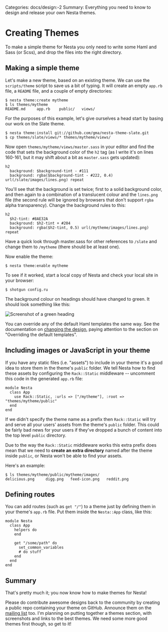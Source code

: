 Categories: docs/design:-2
Summary: Everything you need to know to design and release your own Nesta themes.

# Creating Themes

To make a simple theme for Nesta you only need to write some Haml and
Sass (or Scss), and drop the files into the right directory.

## Making a simple theme

Let's make a new theme, based on an existing theme. We can use the
`scripts/theme` script to save us a bit of typing. It will create an
empty `app.rb` file, a `README` file, and a couple of empty directories:

    $ nesta theme:create mytheme
    $ ls themes/mytheme
    README.md     app.rb    public/   views/

For the purposes of this example, let's give ourselves a head start by
basing our work on the Slate theme.

    $ nesta theme:install git://github.com/gma/nesta-theme-slate.git
    $ cp themes/slate/views/* themes/mytheme/views/

Now open `themes/mytheme/views/master.sass` in your editor and find the
code that sets the background color of the `h2` tag (as I write it's on
lines 160-161, but it may shift about a bit as `master.sass` gets
updated):

    h2
      background: $background-tint - #111
      background: rgba($background-tint - #222, 0.4) url(/slate/images/lines.png) repeat

You'll see that the background is set twice; first to a solid background
color, and then again to a combination of a translucent colour and the
`lines.png` file (the second rule will be ignored by browsers that don't
support `rgba` alpha transparency). Change the background rules to this:

    h2
      $h2-tint: #8AE32A
      background: $h2-tint + #204
      background: rgba($h2-tint, 0.5) url(/mytheme/images/lines.png) repeat

Have a quick look through master.sass for other references to `/slate`
and change them to `/mytheme` (there should be at least one).

Now enable the theme:

    $ nesta theme:enable mytheme

To see if it worked, start a local copy of Nesta and check your local
site in your browser:

    $ shotgun config.ru

The background colour on headings should have changed to green. It
should look something like this:

<img src="/attachments/modified-theme-headings.png" alt="Screenshot of a green heading"/>

You can override any of the default Haml templates the same way. See the
documentation on [changing the design](/docs/design), paying attention
to the section on "Overriding the default templates".

## Including images or JavaScript in your theme

If you have any static files (i.e. "assets") to include in your theme
it's a good idea to store them in the theme's `public` folder. We tell
Nesta how to find these assets by configuring the `Rack::Static`
middleware -- uncomment this code in the generated `app.rb` file:

    module Nesta
      class App
        use Rack::Static, :urls => ["/mytheme"], :root => "themes/mytheme/public"
      end
    end

If we didn't specify the theme name as a prefix then `Rack::Static` will
try and serve all your users' assets from the theme's `public` folder.
This could be fairly bad news for your users if they've dropped a bunch
of content into the top level `public` directory.

Due to the way the `Rack::Static` middleware works this extra prefix
does mean that we need to **create an extra directory** named after the
theme inside `public`, or Nesta won't be able to find your assets.

Here's an example:

    $ ls themes/mytheme/public/mytheme/images/
    delicious.png	  digg.png   feed-icon.png   reddit.png

## Defining routes

You can add routes (such as `get "/"`) to a theme just by defining them
in your theme's `app.rb` file. Put them inside the `Nesta::App` class,
like this:

    module Nesta
      class App
        helpers do
        end
  
        get "/some/path" do
          set_common_variables
          # do stuff
        end
      end
    end

## Summary

That's pretty much it; you now know how to make themes for Nesta!

Please do contribute awesome designs back to the community by creating a
public repo containing your theme on GitHub. Announce them on the
[mailing list](mailto:nesta@librelist.com) too. I'm planning on putting
together a themes section, with screenshots and links to the best
themes. We need some more good themes first though, so get to it!
